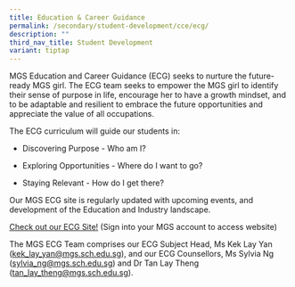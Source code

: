 ```yaml
---
title: Education & Career Guidance
permalink: /secondary/student-development/cce/ecg/
description: ""
third_nav_title: Student Development
variant: tiptap
---
```

<p>MGS Education and Career Guidance (ECG) seeks to nurture the future-ready MGS girl. The ECG team seeks to empower the MGS girl to identify their sense of purpose in life, encourage her to have a growth mindset, and to be adaptable and resilient to embrace the future opportunities and appreciate the value of all occupations.</p><p>The ECG curriculum will guide our students in:</p><ul data-tight="true" class="tight"><li><p>Discovering Purpose - Who am I?</p></li><li><p>Exploring Opportunities - Where do I want to go?</p></li><li><p>Staying Relevant - How do I get there?</p></li></ul><p>Our MGS ECG site is regularly updated with upcoming events, and development of the Education and Industry landscape.</p><p><a href="https://sites.google.com/mgs.sch.edu.sg/mgsecg/" rel="noopener noreferrer nofollow" target="_blank">Check out our ECG Site!</a> (Sign into your MGS account to access website)</p><p>The MGS ECG Team comprises our ECG Subject Head, Ms Kek Lay Yan (<a href="mailto:kek_lay_yan@mgs.sch.edu.sg" rel="noopener noreferrer nofollow" target="_blank">kek_lay_yan@mgs.sch.edu.sg</a>), and our ECG Counsellors, Ms Sylvia Ng (<a href="mailto:sylvia_ng@mgs.sch.edu.sg" rel="noopener noreferrer nofollow" target="_blank">sylvia_ng@mgs.sch.edu.sg</a>) and Dr Tan Lay Theng (<a href="mailto:tan_lay_theng@mgs.sch.edu.sg" rel="noopener noreferrer nofollow" target="_blank">tan_lay_theng@mgs.sch.edu.sg</a>).</p>